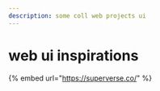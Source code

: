 ```yaml
---
description: some coll web projects ui
---
```


# web ui inspirations



{% embed url="https://superverse.co/" %}
